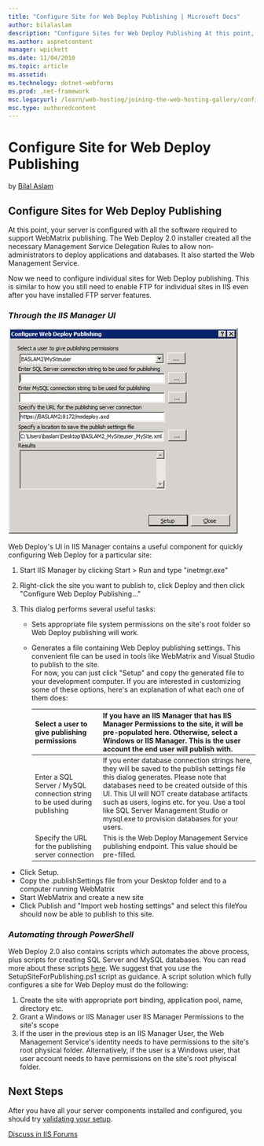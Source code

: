 ```yaml
---
title: "Configure Site for Web Deploy Publishing | Microsoft Docs"
author: bilalaslam
description: "Configure Sites for Web Deploy Publishing At this point, your server is configured with all the software required to support WebMatrix publishing. The Web De..."
ms.author: aspnetcontent
manager: wpickett
ms.date: 11/04/2010
ms.topic: article
ms.assetid: 
ms.technology: dotnet-webforms
ms.prod: .net-framework
msc.legacyurl: /learn/web-hosting/joining-the-web-hosting-gallery/configure-site-for-web-deploy-publishing
msc.type: authoredcontent
---
```

Configure Site for Web Deploy Publishing
====================
by [Bilal Aslam](https://github.com/bilalaslam)

## Configure Sites for Web Deploy Publishing

At this point, your server is configured with all the software required to support WebMatrix publishing. The Web Deploy 2.0 installer created all the necessary Management Service Delegation Rules to allow non-administrators to deploy applications and databases. It also started the Web Management Service.

Now we need to configure individual sites for Web Deploy publishing. This is similar to how you still need to enable FTP for individual sites in IIS even after you have installed FTP server features.

### *Through the IIS Manager UI*

[![](configure-site-for-web-deploy-publishing/_static/image2.png)](configure-site-for-web-deploy-publishing/_static/image1.png)

Web Deploy's UI in IIS Manager contains a useful component for quickly configuring Web Deploy for a particular site:

1. Start IIS Manager by clicking Start &gt; Run and type "inetmgr.exe"
2. Right-click the site you want to publish to, click Deploy and then click "Configure Web Deploy Publishing…"
3. This dialog performs several useful tasks:  

    - Sets appropriate file system permissions on the site's root folder so Web Deploy publishing will work.
    - Generates a file containing Web Deploy publishing settings. This convenient file can be used in tools like WebMatrix and Visual Studio to publish to the site.  
 For now, you can just click "Setup" and copy the generated file to your development computer. If you are interested in customizing some of these options, here's an explanation of what each one of them does:  

        | Select a user to give publishing permissions | If you have an IIS Manager that has IIS Manager Permissions to the site, it will be pre-populated here. Otherwise, select a Windows or IIS Manager. This is the user account the end user will publish with. |
        | --- | --- |
        | Enter a SQL Server / MySQL connection string to be used during publishing | If you enter database connection strings here, they will be saved to the publish settings file this dialog generates. Please note that databases need to be created outside of this UI. This UI will NOT create database artifacts such as users, logins etc. for you. Use a tool like SQL Server Management Studio or mysql.exe to provision databases for your users. |
        | Specify the URL for the publishing server connection | This is the Web Deploy Management Service publishing endpoint. This value should be pre-filled. |
- Click Setup.
- Copy the .publishSettings file from your Desktop folder and to a computer running WebMatrix
- Start WebMatrix and create a new site
- Click Publish and "Import web hosting settings" and select this fileYou should now be able to publish to this site.

### *Automating through PowerShell*

Web Deploy 2.0 also contains scripts which automates the above process, plus scripts for creating SQL Server and MySQL databases. You can read more about these scripts [here](../../publish/using-web-deploy/web-deploy-powershell-cmdlets.md). We suggest that you use the SetupSiteForPublishing.ps1 script as guidance. A script solution which fully configures a site for Web Deploy must do the following:

1. Create the site with appropriate port binding, application pool, name, directory etc.
2. Grant a Windows or IIS Manager user IIS Manager Permissions to the site's scope
3. If the user in the previous step is an IIS Manager User, the Web Management Service's identity needs to have permissions to the site's root physical folder. Alternatively, if the user is a Windows user, that user account needs to have permissions on the site's root phyiscal folder.

## Next Steps

After you have all your server components installed and configured, you should try [validating your setup](validate-your-server-configuration.md "Validate your server setup").

[Discuss in IIS Forums](https://forums.iis.net/1157.aspx)